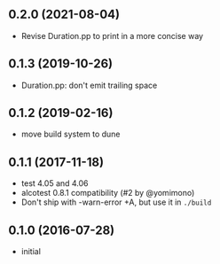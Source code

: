 ## 0.2.0 (2021-08-04)

* Revise Duration.pp to print in a more concise way

## 0.1.3 (2019-10-26)

* Duration.pp: don't emit trailing space

## 0.1.2 (2019-02-16)

* move build system to dune

## 0.1.1 (2017-11-18)

* test 4.05 and 4.06
* alcotest 0.8.1 compatibility (#2 by @yomimono)
* Don't ship with -warn-error +A, but use it in `./build`

## 0.1.0 (2016-07-28)

* initial
